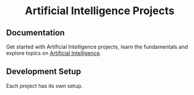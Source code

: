 <h1 align="center">Artificial Intelligence Projects</h1>

## Documentation

Get started with Artificial Intelligence projects, learn the fundamentals and explore topics on [Artificial Intelligence](https://carlos-eduardo-sanchez-torres.sanchezcarlosjr.com/Artificial-Intelligence-6a93fe4bc4ca4260b89c571848249c2c).

## Development Setup
Each project has its own setup.
